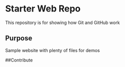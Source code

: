# Starter Web Repo

This repository is for showing how Git and GitHub work

## Purpose

Sample website with plenty of files for demos

##Contribute
